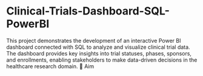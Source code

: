 # Clinical-Trials-Dashboard-SQL-PowerBI
This project demonstrates the development of an interactive Power BI dashboard connected with SQL to analyze and visualize clinical trial data. The dashboard provides key insights into trial statuses, phases, sponsors, and enrollments, enabling stakeholders to make data-driven decisions in the healthcare research domain.  🎯 Aim
